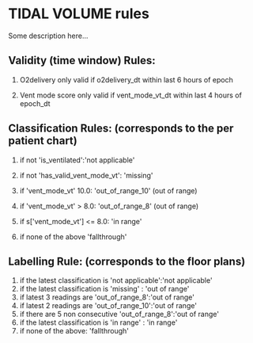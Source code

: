 # TIDAL VOLUME rules
Some description here...
 

## Validity (time window) Rules: 

1) O2delivery only valid if o2delivery_dt within last 6 hours of epoch 

2) Vent mode score only valid if vent_mode_vt_dt within last 4 hours of epoch_dt 

 

 

## Classification Rules: (corresponds to the per patient chart) 

   1. if not 'is_ventilated':'not applicable' 

   2. if not 'has_valid_vent_mode_vt': 'missing' 

   3. if 'vent_mode_vt' 10.0:  'out_of_range_10' (out of range) 

   4. if 'vent_mode_vt' > 8.0: 'out_of_range_8' (out of range) 

   5. if s['vent_mode_vt'] <= 8.0: 'in range' 

   6. if none of the above 'fallthrough' 

     

 

## Labelling Rule: (corresponds to the floor plans)     

  1. if the latest classification is 'not applicable':'not applicable' 
  2. if the latest classification is 'missing' : 'out of range' 
  3. if latest 3 readings are 'out_of_range_8':'out of range' 
  4. if latest 2 readings are 'out_of_range_10':'out of range' 
  5. if there are 5 non consecutive 'out_of_range_8':'out of range' 
  6. if the latest classification is 'in range' : 'in range'
  7. if none of the above: 'fallthrough' 
